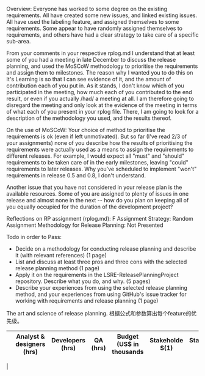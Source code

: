 Overview: Everyone has worked to some degree on the existing requirements. All have created some new issues, and linked existing issues. All have used the labeling feature, and assigned themselves to some requirements. Some appear to have randomly assigned themselves to requirements, and others have had a clear strategy to take care of a specific sub-area.

From your comments in your respective rplog.md I understand that at least some of you had a meeting in late December to discuss the release planning, and used the MoSCoW methodology to prioritise the requirements and assign them to milestones. The reason why I wanted you to do this on It's Learning is so that I can see evidence of it, and the amount of contribution each of you put in. As it stands, I don't know which of you participated in the meeting, how much each of you contributed to the end result, or even if you actually /had/ a meeting at all. I am therefore going to disregard the meeting and only look at the evidence of the meeting in terms of what each of you present in your rplog file. There, I am going to look for a description of the methodology you used, and the results thereof.

On the use of MoSCoW: Your choice of method to prioritise the requirements is ok (even if left unmotivated). But so far (I've read 2/3 of your assignments) none of you describe how the results of prioritising the requirements were actually used as a means to assign the requirements to different releases. For example, I would expect all "must" and "should" requirements to be taken care of in the early milestones, leaving "could" requirements to later releases. Why you've scheduled to implement "won't" requirements in release 0.5 and 0.8, I don't understand.

Another issue that you have not considered in your release plan is the available resources. Some of you are assigned to plenty of issues in one release and almost none in the next -- how do you plan on keeping all of you equally occupied for the duration of the development project?

Reflections on RP assignment (rplog.md): F
Assignment Strategy: Random Assignment
Methodology for Release Planning: Not Presented


Todo in order to Pass:
- Decide on a methodology for conducting release planning and describe it (with relevant references) (1 page)
- List and discuss at least three pros and three cons with the selected release planning method (1 page)
- Apply it on the requirements in the LSRE-ReleasePlanningProject repository. Describe what you do, and why. (5 pages)
- Describe your experiences from using the selected release planning method, and your experiences from using GitHub's issue tracker for working with requirements and release planning (1 page)


The art and science of release planning.
根据公式和参数算出每个feature的优先级。


|  | Analyst & designers (hrs) | Developers (hrs)  | QA (hrs)|Budget (US$  in thousands | Stakeholde S(1) | Stakeholde S(2) | Stakeholde S(3) |
| :-------------: | :-------------: | :-------------: |:-------------: |:-------------: |:-------------: |:-------------: |:-------------: |
|
